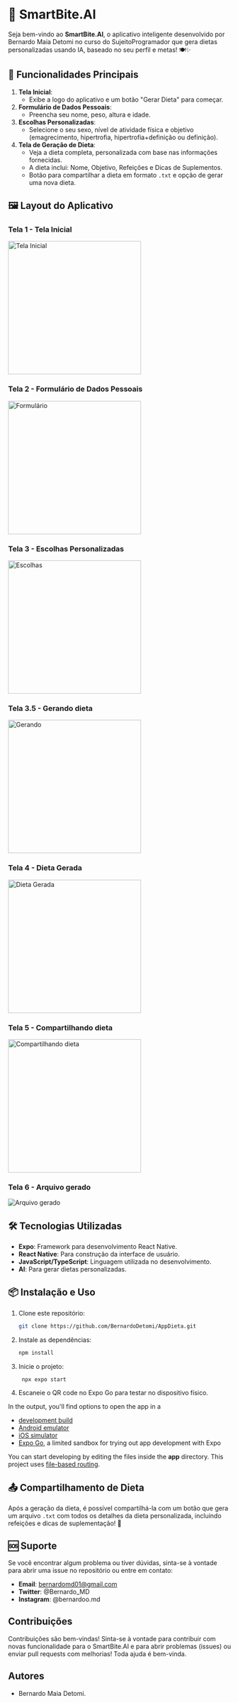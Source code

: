 # 📱 SmartBite.AI

Seja bem-vindo ao **SmartBite.AI**, o aplicativo inteligente desenvolvido por Bernardo Maia Detomi no curso do SujeitoProgramador que gera dietas personalizadas usando IA, baseado no seu perfil e metas! 🍽️✨

## 🚀 Funcionalidades Principais

1. **Tela Inicial**: 
   - Exibe a logo do aplicativo e um botão "Gerar Dieta" para começar.
2. **Formulário de Dados Pessoais**:
   - Preencha seu nome, peso, altura e idade.
3. **Escolhas Personalizadas**:
   - Selecione o seu sexo, nível de atividade física e objetivo (emagrecimento, hipertrofia, hipertrofia+definição ou definição).
4. **Tela de Geração de Dieta**:
   - Veja a dieta completa, personalizada com base nas informações fornecidas.
   - A dieta inclui: Nome, Objetivo, Refeições e Dicas de Suplementos.
   - Botão para compartilhar a dieta em formato `.txt` e opção de gerar uma nova dieta.

## 🖼️ Layout do Aplicativo

### Tela 1 - Tela Inicial
<img src="./prints/Screenshot_2.png" alt="Tela Inicial" width="300"/>

### Tela 2 - Formulário de Dados Pessoais
<img src="./prints/Screenshot_3.png" alt="Formulário" width="300"/>

### Tela 3 - Escolhas Personalizadas
<img src="./prints/Screenshot_5.png" alt="Escolhas" width="300"/>

### Tela 3.5 - Gerando dieta
<img src="./prints/Screenshot_8.png" alt="Gerando" width="300"/>

### Tela 4 - Dieta Gerada
<img src="./prints/Screenshot_9.png" alt="Dieta Gerada" width="300"/>

### Tela 5 - Compartilhando dieta
<img src="./prints/Screenshot_11.png" alt="Compartilhando dieta" width="300"/>

### Tela 6 - Arquivo gerado
![Arquivo gerado](./prints/Screenshot_1.jpg)

## 🛠️ Tecnologias Utilizadas

- **Expo**: Framework para desenvolvimento React Native.
- **React Native**: Para construção da interface de usuário.
- **JavaScript/TypeScript**: Linguagem utilizada no desenvolvimento.
- **AI**: Para gerar dietas personalizadas.

## 📦 Instalação e Uso

1. Clone este repositório:
   ```bash
   git clone https://github.com/BernardoDetomi/AppDieta.git

2. Instale as dependências:

   ```bash
   npm install
   ```

3. Inicie o projeto:

   ```bash
    npx expo start
   ```

4. Escaneie o QR code no Expo Go para testar no dispositivo físico.  

In the output, you'll find options to open the app in a

- [development build](https://docs.expo.dev/develop/development-builds/introduction/)
- [Android emulator](https://docs.expo.dev/workflow/android-studio-emulator/)
- [iOS simulator](https://docs.expo.dev/workflow/ios-simulator/)
- [Expo Go](https://expo.dev/go), a limited sandbox for trying out app development with Expo

You can start developing by editing the files inside the **app** directory. This project uses [file-based routing](https://docs.expo.dev/router/introduction).  

## 📤 Compartilhamento de Dieta  

Após a geração da dieta, é possível compartilhá-la com um botão que gera um arquivo `.txt` com todos os detalhes da dieta personalizada, incluindo refeições e dicas de suplementação! 📄  

## 🆘 Suporte  

Se você encontrar algum problema ou tiver dúvidas, sinta-se à vontade para abrir uma issue no repositório ou entre em contato:  

- **Email**: bernardomd01@gmail.com 
- **Twitter**: @Bernardo_MD  
- **Instagram**: @bernardoo.md  

## Contribuições  

Contribuições são bem-vindas! Sinta-se à vontade para contribuir com novas funcionalidade para o SmartBite.AI e para abrir problemas (issues) ou enviar pull requests com melhorias! Toda ajuda é bem-vinda.    

## Autores  
 
- Bernardo Maia Detomi.